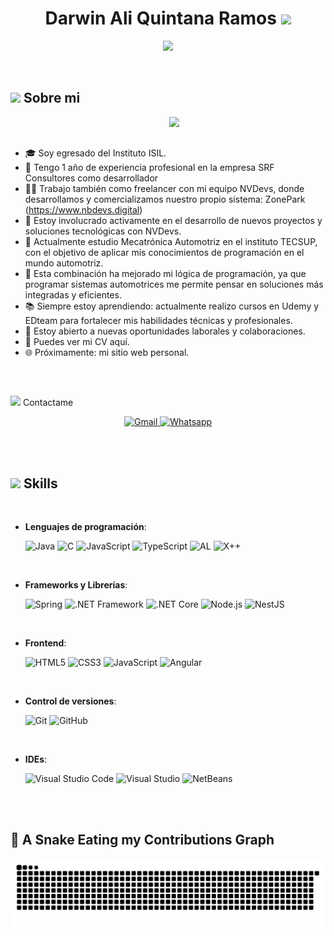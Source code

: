 <h1 align="center">Darwin Ali Quintana Ramos <img src="https://media.giphy.com/media/hvRJCLFzcasrR4ia7z/giphy.gif" width="35"></h1>
<p align="center">
  <a href="https://github.com/DenverCoder1/readme-typing-svg"><img src="https://readme-typing-svg.herokuapp.com?font=Time+New+Roman&color=%23C8BE25&size=25&center=true&vCenter=true&width=600&height=100&lines=Software+Engineer+@bld.ai;Computer+Science+Student;Competitive+Programmer;2x+ACPC+Finalist;Expert+on+Codeforces;Division+1+on+Codechef+(5+Stars);4+Kyu+on+Atcoder;Always+learning+new+things"></a>
</p>


<br>

## <picture><img src = "https://github.com/7oSkaaa/7oSkaaa/blob/main/Images/about_me.gif?raw=true" width = 50px></picture> Sobre mi

<picture> <img align="right" src="https://github.com/7oSkaaa/7oSkaaa/blob/main/Images/Right_Side.gif?raw=true" width = 250px></picture>

<br><br>

- 🎓 Soy egresado del Instituto ISIL.
- 🧠 Tengo 1 año de experiencia profesional en la empresa SRF Consultores como desarrollador
- 👨‍💻 Trabajo también como freelancer con mi equipo NVDevs, donde desarrollamos y comercializamos nuestro propio sistema: ZonePark (https://www.nbdevs.digital)
- 🚀 Estoy involucrado activamente en el desarrollo de nuevos proyectos y soluciones tecnológicas con NVDevs.
- 🤖 Actualmente estudio Mecatrónica Automotriz en el instituto TECSUP, con el objetivo de aplicar mis conocimientos de programación en el mundo automotriz.
- 🧩 Esta combinación ha mejorado mi lógica de programación, ya que programar sistemas automotrices me permite pensar en soluciones más integradas y eficientes.
- 📚 Siempre estoy aprendiendo: actualmente realizo cursos en Udemy y EDteam para fortalecer mis habilidades técnicas y profesionales.
- 🔎 Estoy abierto a nuevas oportunidades laborales y colaboraciones.
- 📄 Puedes ver mi CV aquí.
- 🌐 Próximamente: mi sitio web personal.
<br>


## <picture> 
  <img src="https://github.com/7oSkaaa/7oSkaaa/blob/main/Images/Connect-with-me.gif?raw=true" width="160px" > 
</picture> Contactame

<p align="center">
  <a href="mailto:darwinali.quintana06@gmail.com">
    <img src="https://img.shields.io/badge/gmail-%23EA4335.svg?style=plastic&logo=gmail&logoColor=white" alt="Gmail"/>
  </a>
  <a href="https://wa.me/51956440106">
    <img src="https://img.shields.io/badge/whatsapp-%2325D366.svg?style=plastic&logo=whatsapp&logoColor=white" alt="Whatsapp"/>
  </a>
</p>

<br>

<br>

## <img src="https://media2.giphy.com/media/QssGEmpkyEOhBCb7e1/giphy.gif?cid=ecf05e47a0n3gi1bfqntqmob8g9aid1oyj2wr3ds3mg700bl&rid=giphy.gif" width ="25"><b> Skills</b>
<br>

<p align="center">

- **Lenguajes de programación**:
    
    ![Java](https://img.shields.io/badge/Java-%23007396.svg?style=for-the-badge&logo=java&logoColor=white)
    ![C](https://img.shields.io/badge/C%20-%232370ED.svg?style=for-the-badge&logo=c&logoColor=white)
    ![JavaScript](https://img.shields.io/badge/JavaScript-%23F7DF1E.svg?style=for-the-badge&logo=javascript&logoColor=black)
    ![TypeScript](https://img.shields.io/badge/TypeScript-%23007ACC.svg?style=for-the-badge&logo=typescript&logoColor=white)
    ![AL](https://img.shields.io/badge/AL-%23000000.svg?style=for-the-badge&logo=microsoft&logoColor=white)
    ![X++](https://img.shields.io/badge/X%2B%2B-%23000000.svg?style=for-the-badge&logo=microsoft&logoColor=white)

<br>   

- **Frameworks y Librerías**:

    ![Spring](https://img.shields.io/badge/Spring-%236DB33F.svg?style=for-the-badge&logo=spring&logoColor=white)
    ![.NET Framework](https://img.shields.io/badge/.NET%20Framework-%230078D7.svg?style=for-the-badge&logo=dot-net&logoColor=white)
    ![.NET Core](https://img.shields.io/badge/.NET%20Core-%230078D7.svg?style=for-the-badge&logo=dot-net&logoColor=white)
    ![Node.js](https://img.shields.io/badge/Node.js-%23339933.svg?style=for-the-badge&logo=node.js&logoColor=white)
    ![NestJS](https://img.shields.io/badge/NestJS-E0234E.svg?style=for-the-badge&logo=nestjs&logoColor=white)

<br>

- **Frontend**:

    ![HTML5](https://img.shields.io/badge/HTML5-%23E34F26.svg?style=for-the-badge&logo=html5&logoColor=white)
    ![CSS3](https://img.shields.io/badge/CSS-%231572B6.svg?style=for-the-badge&logo=css3&logoColor=white)
    ![JavaScript](https://img.shields.io/badge/JavaScript-%23F7DF1E.svg?style=for-the-badge&logo=javascript&logoColor=black)
    ![Angular](https://img.shields.io/badge/Angular-%23DD0031.svg?style=for-the-badge&logo=angular&logoColor=white)

<br>

- **Control de versiones**:

    ![Git](https://img.shields.io/badge/git-%23F05033.svg?style=for-the-badge&logo=git&logoColor=white)
    ![GitHub](https://img.shields.io/badge/github-%23121011.svg?style=for-the-badge&logo=github&logoColor=white)

<br>

- **IDEs**:

    ![Visual Studio Code](https://img.shields.io/badge/Visual%20Studio%20Code-0078d7.svg?style=for-the-badge&logo=visual-studio-code&logoColor=white)
    ![Visual Studio](https://img.shields.io/badge/Visual%20Studio-%230078D7.svg?style=for-the-badge&logo=visual-studio&logoColor=white)
    ![NetBeans](https://img.shields.io/badge/NetBeans-%23007ACC.svg?style=for-the-badge&logo=apache-netbeans&logoColor=white)

</p>


	
</details>

</br></br>
	
## 🐍 A Snake Eating my Contributions Graph
	
<p align = "center">
	<img src = "https://github.com/7oSkaaa/7oSkaaa/blob/output/github-contribution-grid-snake.svg?" alt = "Snake Game"/>
</p>
